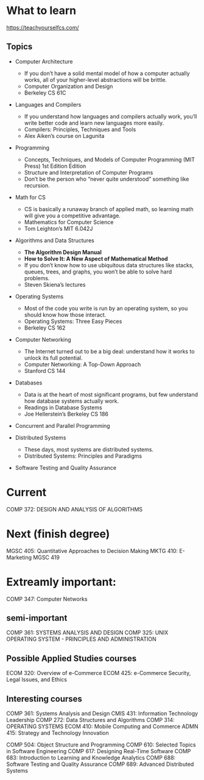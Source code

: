 # What to learn
https://teachyourselfcs.com/

## Topics
- Computer Architecture
    - If you don’t have a solid mental model of how a computer actually works, all of your higher-level abstractions will be brittle.
    - Computer Organization and Design
    - Berkeley CS 61C

- Languages and Compilers
    - If you understand how languages and compilers actually work, you’ll write better code and learn new languages more easily.
    - Compilers: Principles, Techniques and Tools
    - Alex Aiken’s course on Lagunita

- Programming
    - Concepts, Techniques, and Models of Computer Programming (MIT Press) 1st Edition Edition
    - Structure and Interpretation of Computer Programs
    - Don’t be the person who “never quite understood” something like recursion.

- Math for CS
    - CS is basically a runaway branch of applied math, so learning math will give you a competitive advantage.
    - Mathematics for Computer Science
    - Tom Leighton’s MIT 6.042J


- Algorithms and Data Structures
    - **The Algorithm Design Manual**
    - **How to Solve It: A New Aspect of Mathematical Method**
    - If you don’t know how to use ubiquitous data structures like stacks, queues, trees, and graphs, you won’t be able to solve hard problems.
    - Steven Skiena’s lectures

- Operating Systems
    - Most of the code you write is run by an operating system, so you should know how those interact.
    - Operating Systems: Three Easy Pieces
    - Berkeley CS 162

- Computer Networking
    - The Internet turned out to be a big deal: understand how it works to unlock its full potential.
    - Computer Networking: A Top-Down Approach
    - Stanford CS 144

- Databases
    - Data is at the heart of most significant programs, but few understand how database systems actually work.
    - Readings in Database Systems
    - Joe Hellerstein’s Berkeley CS 186

- Concurrent and Parallel Programming

- Distributed Systems
    - These days, most systems are distributed systems.
    - Distributed Systems: Principles and Paradigms

- Software Testing and Quality Assurance


# Current
COMP 372: DESIGN AND ANALYSIS OF ALGORITHMS

# Next (finish degree)
MGSC 405: Quantitative Approaches to Decision Making
MKTG 410: E-Marketing
MGSC 419

# Extreamly important:
COMP 347: Computer Networks

## semi-important
COMP 361: SYSTEMS ANALYSIS AND DESIGN
COMP 325: UNIX OPERATING SYSTEM - PRINCIPLES AND ADMINISTRATION

## Possible Applied Studies courses
ECOM 320: Overview of e-Commerce
ECOM 425: e-Commerce Security, Legal Issues, and Ethics

## Interesting courses
COMP 361: Systems Analysis and Design
CMIS 431: Information Technology Leadership
COMP 272: Data Structures and Algorithms
COMP 314: OPERATING SYSTEMS
ECOM 410: Mobile Computing and Commerce
ADMN 415: Strategy and Technology Innovation

COMP 504: Object Structure and Programming
COMP 610: Selected Topics in Software Engineering
COMP 617: Designing Real-Time Software
COMP 683: Introduction to Learning and Knowledge Analytics
COMP 688: Software Testing and Quality Assurance
COMP 689: Advanced Distributed Systems
